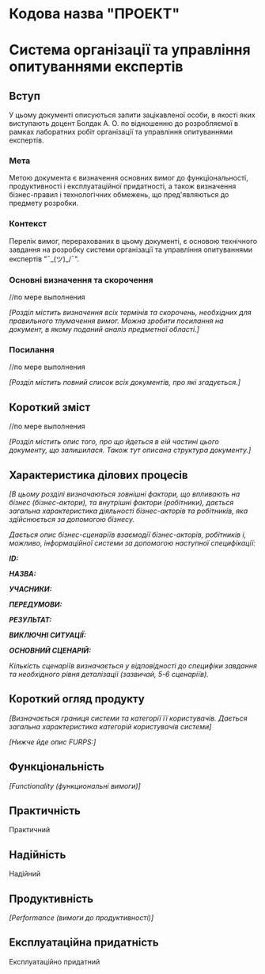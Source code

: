 # Кодова назва "ПРОЕКТ"
# Система організації та управління опитуваннями експертів

## Вступ

У цьому документі описуються запити зацікавленої особи, в якості яких виступають доцент Болдак А. О. по відношенню до розробляємої в рамках лаборатних робіт організації та управління опитуваннями експертів.

### Мета 

Метою документа є визначення основних вимог до функціональності, продуктивності і експлуатаційної придатності, а також визначення бізнес-правил і технологічних обмежень, що пред'являються до предмету розробки.

### Контекст

Перелік вимог, перерахованих в цьому документі, є основою технічного завдання на розробку системи організації та управління опитуваннями експертів "¯\_(ツ)_/¯".


### Основні визначення та скорочення
//по мере выполнения

*[Розділ містить визначення всіх термінів та скорочень, необхідних для правильного
тлумачення вимог. Можна зробити посилання на документ, в якому поданий аналіз предметної області.]*


### Посилання
//по мере выполнения

*[Розділ містить повний список всіх документів, про які згадується.]*


## Короткий зміст
//по мере выполнения

*[Розділ містить опис того, про що йдеться в еій частині цього документу, що залишилася. 
Також тут описана структура документу.]*

## Характеристика ділових процесів

*[В цьому розділі визначаються зовнішні фактори, що впливають на бізнес (бізнес-актори), 
та внутрішні фактори (робітники), дається загальна характеристика діяльності бізнес-акторів 
та робітників, яка здійснюється за допомогою бізнесу.*

*Дається опис бізнес-сценаріїв взаємодії бізнес-акторів, робітників і, можливо, інформаційної системи за допомогою наступної
специфікації:*

   
***ID:***
    
***НАЗВА:***
    
***УЧАСНИКИ:***

***ПЕРЕДУМОВИ:***

***РЕЗУЛЬТАТ:***

***ВИКЛЮЧНІ СИТУАЦІЇ:***

***ОСНОВНИЙ СЦЕНАРІЙ:***

*Кількість сценаріїв визначається у відповідності до специфіки завдання та необхідного 
рівня деталізації (зазвичай, 5-6 сценаріїв).*

## Короткий огляд продукту

*[Визначається границя системи та категорії її користувачів. Дається загальна характеристика категорій користувачів
системи]*

*[Нижче йде опис FURPS:]*


## Функціональність

*[Functionality (функциональні вимоги)]*

## Практичність

Практичний

## Надійність

Надійний

## Продуктивність

*[Performance (вимоги до продуктивності)]*

## Експлуатаційна придатність

Експлуатаційно придатний
